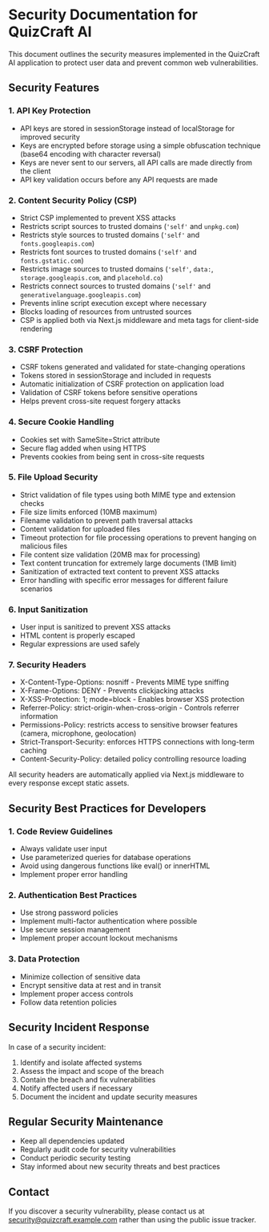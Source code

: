 # Security Documentation for QuizCraft AI

This document outlines the security measures implemented in the QuizCraft AI application to protect user data and prevent common web vulnerabilities.

## Security Features

### 1. API Key Protection
- API keys are stored in sessionStorage instead of localStorage for improved security
- Keys are encrypted before storage using a simple obfuscation technique (base64 encoding with character reversal)
- Keys are never sent to our servers, all API calls are made directly from the client
- API key validation occurs before any API requests are made

### 2. Content Security Policy (CSP)
- Strict CSP implemented to prevent XSS attacks
- Restricts script sources to trusted domains (`'self'` and `unpkg.com`)
- Restricts style sources to trusted domains (`'self'` and `fonts.googleapis.com`)
- Restricts font sources to trusted domains (`'self'` and `fonts.gstatic.com`)
- Restricts image sources to trusted domains (`'self'`, `data:`, `storage.googleapis.com`, and `placehold.co`)
- Restricts connect sources to trusted domains (`'self'` and `generativelanguage.googleapis.com`)
- Prevents inline script execution except where necessary
- Blocks loading of resources from untrusted sources
- CSP is applied both via Next.js middleware and meta tags for client-side rendering

### 3. CSRF Protection
- CSRF tokens generated and validated for state-changing operations
- Tokens stored in sessionStorage and included in requests
- Automatic initialization of CSRF protection on application load
- Validation of CSRF tokens before sensitive operations
- Helps prevent cross-site request forgery attacks

### 4. Secure Cookie Handling
- Cookies set with SameSite=Strict attribute
- Secure flag added when using HTTPS
- Prevents cookies from being sent in cross-site requests

### 5. File Upload Security
- Strict validation of file types using both MIME type and extension checks
- File size limits enforced (10MB maximum)
- Filename validation to prevent path traversal attacks
- Content validation for uploaded files
- Timeout protection for file processing operations to prevent hanging on malicious files
- File content size validation (20MB max for processing)
- Text content truncation for extremely large documents (1MB limit)
- Sanitization of extracted text content to prevent XSS attacks
- Error handling with specific error messages for different failure scenarios

### 6. Input Sanitization
- User input is sanitized to prevent XSS attacks
- HTML content is properly escaped
- Regular expressions are used safely

### 7. Security Headers
- X-Content-Type-Options: nosniff - Prevents MIME type sniffing
- X-Frame-Options: DENY - Prevents clickjacking attacks
- X-XSS-Protection: 1; mode=block - Enables browser XSS protection
- Referrer-Policy: strict-origin-when-cross-origin - Controls referrer information
- Permissions-Policy: restricts access to sensitive browser features (camera, microphone, geolocation)
- Strict-Transport-Security: enforces HTTPS connections with long-term caching
- Content-Security-Policy: detailed policy controlling resource loading

All security headers are automatically applied via Next.js middleware to every response except static assets.

## Security Best Practices for Developers

### 1. Code Review Guidelines
- Always validate user input
- Use parameterized queries for database operations
- Avoid using dangerous functions like eval() or innerHTML
- Implement proper error handling

### 2. Authentication Best Practices
- Use strong password policies
- Implement multi-factor authentication where possible
- Use secure session management
- Implement proper account lockout mechanisms

### 3. Data Protection
- Minimize collection of sensitive data
- Encrypt sensitive data at rest and in transit
- Implement proper access controls
- Follow data retention policies

## Security Incident Response

In case of a security incident:

1. Identify and isolate affected systems
2. Assess the impact and scope of the breach
3. Contain the breach and fix vulnerabilities
4. Notify affected users if necessary
5. Document the incident and update security measures

## Regular Security Maintenance

- Keep all dependencies updated
- Regularly audit code for security vulnerabilities
- Conduct periodic security testing
- Stay informed about new security threats and best practices

## Contact

If you discover a security vulnerability, please contact us at security@quizcraft.example.com rather than using the public issue tracker.